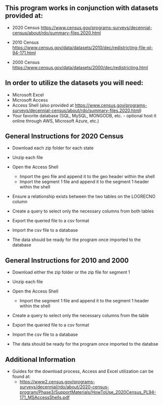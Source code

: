 ## This program works in conjunction with datasets provided at:

- 2020 Census
https://www.census.gov/programs-surveys/decennial-census/about/rdo/summary-files.2020.html

- 2010 Census
https://www.census.gov/data/datasets/2010/dec/redistricting-file-pl-94-171.html

- 2000 Census
https://www.census.gov/data/datasets/2000/dec/redistricting.html

## In order to utilize the datasets you will need:
- Microsoft Excel
- Microsoft Access
- Access Shell (also provided at https://www.census.gov/programs-surveys/decennial-census/about/rdo/summary-files.2020.html)
- Your favorite database (SQL, MySQL, MONGODB, etc. - optional host it online through AWS, Microsoft Azure, etc.)


## General Instructions for 2020 Census
- Download each zip folder for each state

- Unzip each file

- Open the Access Shell
  - Import the geo file and append it to the geo header within the shell
  - Import the segment 1 file and append it to the segment 1 header within the shell

- Ensure a relationship exists between the two tables on the LOGRECNO column

- Create a query to select only the necessary columns from both tables

- Export the queried file to a csv format

- Import the csv file to a database

- The data should be ready for the program once imported to the database

## General Instructions for 2010 and 2000
- Download either the zip folder or the zip file for segment 1

- Unzip each file

- Open the Access Shell
  - Import the segment 1 file and append it to the segment 1 header within the shell

- Create a query to select only the necessary columns from the table

- Export the queried file to a csv format

- Import the csv file to a database

- The data should be ready for the program once imported to the databse

## Additional Information
- Guides for the download process, Access and Excel utilization can be found at:
  - https://www2.census.gov/programs-surveys/decennial/rdo/about/2020-census-program/Phase3/SupportMaterials/HowToUse_2020Census_PL94-171_MSAccessShells.pdf 
